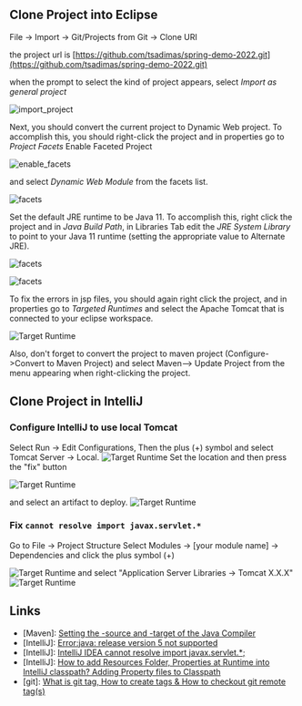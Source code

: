 ## Clone Project into Eclipse


File -> Import -> Git/Projects from Git -> Clone URI

the project url is
[https://github.com/tsadimas/spring-demo-2022.git](https://github.com/tsadimas/spring-demo-2022.git)

when the prompt to select the kind of project appears, select *Import as general project*


![import_project](assets/screenshots/import.png "Import into Eclipse")


Next, you should convert the current project to Dynamic Web project.
To accomplish this, you should right-click the project and in properties go to *Project Facets*
Enable Faceted Project

![enable_facets](assets/screenshots/convert-to-facet.png "Convert to faceted form")

and select _Dynamic Web Module_ from the facets list.

![facets](assets/screenshots/dynamic-facet.png "Convert to Dynamic Web Project")

Set the default JRE runtime to be Java 11. To accomplish this, right click the project and in _Java Build Path_, in Libraries Tab edit the _JRE System Library_ to point to your Java 11 runtime (setting the appropriate value to Alternate JRE).

![facets](assets/screenshots/java-1.png "JRE config 1")

![facets](assets/screenshots/java-2.png "JRE config 2")


To fix the errors in jsp files, you should again right click the project, and in properties go to _Targeted Runtimes_ and select the Apache Tomcat that is connected to your eclipse workspace.

![Target Runtime](assets/screenshots/targeted-runtimes.png "Targeted Runtimes")

Also, don't forget to convert the project to maven project (Configure->Convert to Maven Project) and select Maven--> Update Project from the menu appearing when right-clicking the project.

## Clone Project in IntelliJ

### Configure IntelliJ to use local Tomcat

Select Run &rarr; Edit Configurations, Then the plus (+) symbol and select Tomcat Server &rarr; Local.
![Target Runtime](assets/screenshots/intellij-tomcat-config.png "Targeted Runtimes")
Set the location and then press the "fix" button

![Target Runtime](assets/screenshots/intellij-tomcat-config-1.png "Targeted Runtimes")

and select an artifact to deploy.
![Target Runtime](assets/screenshots/intellij-tomcat-config-2.png "Targeted Runtimes")

### Fix ``cannot resolve import javax.servlet.*``

Go to File &rarr; Project Structure
Select Modules &rarr; [your module name] &rarr; Dependencies and click the plus symbol (+)

![Target Runtime](assets/screenshots/intellij-tomcat-fix.png "Targeted Runtimes")
and select "Application Server Libraries &rarr; Tomcat X.X.X"
![Target Runtime](assets/screenshots/intellij-tomcat-fix-1.png "Targeted Runtimes")


## Links
* [Maven]: [Setting the -source and -target of the Java Compiler](https://maven.apache.org/plugins/maven-compiler-plugin/examples/set-compiler-source-and-target.html)
* [IntelliJ]: [Error:java: release version 5 not supported](https://dev.to/techgirl1908/intellij-error-java-release-version-5-not-supported-376)
* [IntelliJ]: [IntelliJ IDEA cannot resolve import javax.servlet.*;](https://stackoverflow.com/questions/25589152/intellij-idea-cannot-resolve-import-javax-servlet)
* [IntelliJ]: [How to add Resources Folder, Properties at Runtime into IntelliJ classpath? Adding Property files to Classpath](https://crunchify.com/how-to-add-resources-folder-properties-at-runtime-into-intellijs-classpath-adding-property-files-to-classpath/)
* [git]: [What is git tag, How to create tags & How to checkout git remote tag(s)](https://stackoverflow.com/questions/35979642/what-is-git-tag-how-to-create-tags-how-to-checkout-git-remote-tags)
